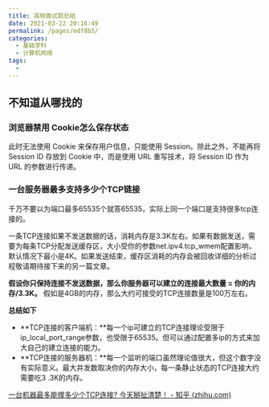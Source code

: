 ```yaml
---
title: 高频面试题总结
date: 2021-03-22 20:16:49
permalink: /pages/edf8b5/
categories:
  - 基础学科
  - 计算机网络
tags:
  - 
---
```

## 不知道从哪找的

### 浏览器禁用 Cookie怎么保存状态

此时无法使用 Cookie 来保存用户信息，只能使用 Session。除此之外，不能再将 Session ID 存放到 Cookie 中，而是使用 URL 重写技术，将 Session ID 作为 URL 的参数进行传递。

### 一台服务器最多支持多少个TCP链接

千万不要以为端口最多65535个就答65535，实际上同一个端口是支持很多tcp连接的。

一条TCP连接如果不发送数据的话，消耗内存是3.3K左右。如果有数据发送，需要为每条TCP分配发送缓存区，大小受你的参数net.ipv4.tcp_wmem配置影响，默认情况下最小是4K。如果发送结束，缓存区消耗的内存会被回收详细的分析过程敬请期待接下来的另一篇文章。

**假设你只保持连接不发送数据，那么你服务器可以建立的连接最大数量 = 你的内存/3.3K。** 假如是4GB的内存，那么大约可接受的TCP连接数量是100万左右。

**总结如下**

- **TCP连接的客户端机：**每一个ip可建立的TCP连接理论受限于ip_local_port_range参数，也受限于65535。但可以通过配置多ip的方式来加大自己的建立连接的能力。
- **TCP连接的服务器机：**每一个监听的端口虽然理论值很大，但这个数字没有实际意义。最大并发数取决你的内存大小，每一条静止状态的TCP连接大约需要吃3
  .3K的内存。

[一台机器最多能撑多少个TCP连接? 今天掰扯清楚！ - 知乎 (zhihu.com)](https://zhuanlan.zhihu.com/p/290651392)






